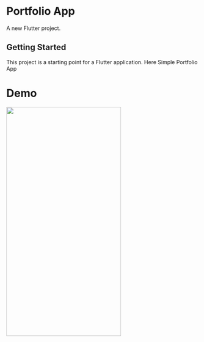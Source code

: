 # Portfolio App

A new Flutter project.

## Getting Started

This project is a starting point for a Flutter application.
Here Simple Portfolio App

# Demo
<img src="https://github.com/UjasBhatt10/Portfolio_App/assets/114408820/c0d3ea7f-5953-42d2-b582-f92cf387746d" width=300 height=600>

